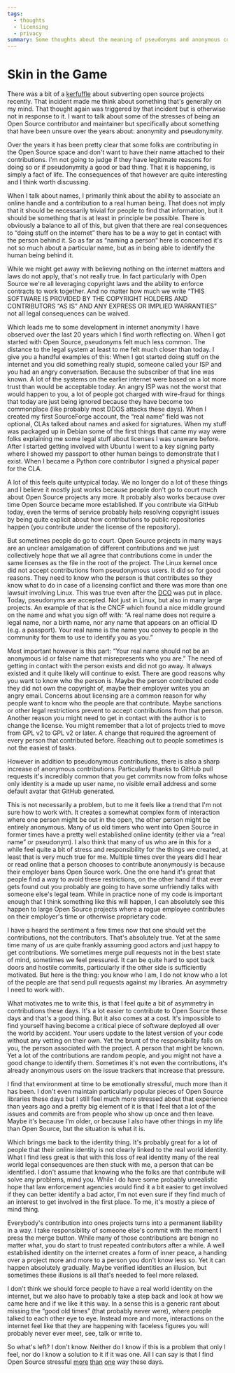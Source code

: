 ```yaml
---
tags:
  - thoughts
  - licensing
  - privacy
summary: Some thoughts about the meaning of pseudonyms and anonymous contributions in Open Source.
---
```


# Skin in the Game

There was a bit of a [kerfuffle](https://www.openwall.com/lists/oss-security/2024/03/29/4) about
subverting open source projects recently.  That incident made me think
about something that's generally on my mind.  That thought again was
triggered by that incident but is otherwise not in response to it.  I want
to talk about some of the stresses of being an Open Source contributor and
maintainer but specifically about something that have been unsure over the
years about: anonymity and pseudonymity.

Over the years it has been pretty clear that some folks are contributing
in the Open Source space and don't want to have their name attached to
their contributions.  I'm not going to judge if they have legitimate
reasons for doing so or if pseudonymity a good or bad thing.  That it is
happening, is simply a fact of life.  The consequences of that however are
quite interesting and I think worth discussing.

When I talk about names, I primarily think about the ability to associate
an online handle and a contribution to a real human being.  That does not
imply that it should be necessarily trivial for people to find that
information, but it should be something that is at least in principle be
possible.  There is obviously a balance to all of this, but given that
there are real consequences to “doing stuff on the internet” there has to
be a way to get in contact with the person behind it.  So as far as
“naming a person” here is concerned it's not so much about a particular
name, but as in being able to identify the human being behind it.

While we might get away with believing nothing on the internet matters and
laws do not apply, that's not really true.  In fact particularly with Open
Source we're all leveraging copyright laws and the ability to enforce
contracts to work together.  And no matter how much we write “THIS
SOFTWARE IS PROVIDED BY THE COPYRIGHT HOLDERS AND CONTRIBUTORS “AS IS” AND
ANY EXPRESS OR IMPLIED WARRANTIES” not all legal consequences can be waived.

Which leads me to some development in internet anonymity I have observed
over the last 20 years which I find worth reflecting on.  When I got
started with Open Source, pseudonyms felt much less common.  The distance
to the legal system at least to me felt much closer than today.  I give
you a handful examples of this: When I got started doing stuff on the
internet and you did something really stupid, someone called your ISP and
you had an angry conversation.  Because the subscriber of that line was
known.  A lot of the systems on the earlier internet were based on a lot
more trust than would be acceptable today.  An angry ISP was not the worst
that would happen to you, a lot of people got charged with wire-fraud for
things that today are just being ignored because they have become too
commonplace (like probably most DDOS attacks these days).  When I created
my first SourceForge account, the “real name” field was not optional, CLAs
talked about names and asked for signatures.  When my stuff was packaged
up in Debian some of the first things that came my way were folks
explaining me some legal stuff about licenses I was unaware before.  After
I started getting involved with Ubuntu I went to a key signing party where
I showed my passport to other human beings to demonstrate that I exist.
When I became a Python core contributor I signed a physical paper for the
CLA.

A lot of this feels quite untypical today.  We no longer do a lot of these
things and I believe it mostly just works because people don't go to court
much about Open Source projects any more.  It probably also works because
over time Open Source became more established.  If you contribute via
GitHub today, even the terms of service probably help resolving copyright
issues by being quite explicit about how contributions to public
repositories happen (you contribute under the license of the repository).

But sometimes people do go to court.  Open Source projects in many ways
are an unclear amalgamation of different contributions and we just
collectively hope that we all agree that contributions come in under the
same licenses as the file in the root of the project.  The Linux kernel
once did not accept contributions from pseudonymous users.  It did so for
good reasons.  They need to know who the person is that contributes so
they know what to do in case of a licensing conflict and there was more
than one lawsuit involving Linux.  This was true even after the [DCO](https://en.wikipedia.org/wiki/Developer_Certificate_of_Origin) was put
in place.  Today, pseudonyms are accepted.  Not just in Linux, but also in
many large projects.  An example of that is the CNCF which found a nice
middle ground on the name and what you sign off with: “A real name does
not require a legal name, nor a birth name, nor any name that appears on
an official ID (e.g. a passport).  Your real name is the name you convey
to people in the community for them to use to identify you as you.”

Most important however is this part: “Your real name should not be an
anonymous id or false name that misrepresents who you are.”  The need of
getting in contact with the person exists and did not go away.  It always
existed and it quite likely will continue to exist.  There are good
reasons why you want to know who the person is.  Maybe the person
contributed code they did not own the copyright of, maybe their employer
writes you an angry email.  Concerns about licensing are a common reason
for why people want to know who the people are that contribute.  Maybe
sanctions or other legal restrictions prevent to accept contributions from
that person.  Another reason you might need to get in contact with the
author is to change the license.  You might remember that a lot of
projects tried to move from GPL v2 to GPL v2 or later.  A change that
required the agreement of every person that contributed before.  Reaching
out to people sometimes is not the easiest of tasks.

However in addition to pseudonymous contributions, there is also a sharp
increase of anonymous contributions.  Particularly thanks to GitHub pull
requests it's incredibly common that you get commits now from folks whose
only identity is a made up user name, no visible email address and some
default avatar that GitHub generated.

This is not necessarily a problem, but to me it feels like a trend that
I'm not sure how to work with.  It creates a somewhat complex form of
interaction where one person might be out in the open, the other person
might be entirely anonymous.  Many of us old timers who went into Open
Source in former times have a pretty well established online identity
(either via a “real name” or pseudonym).  I also think that many of us who
are in this for a while feel quite a bit of stress and responsibility for
the things we created, at least that is very much true for me.  Multiple
times over the years did I hear or read online that a person chooses to
contribute anonymously is because their employer bans Open Source work.
One the one hand it's great that people find a way to avoid these
restrictions, on the other hand if that ever gets found out you probably
are going to have some unfriendly talks with someone else's legal team.
While in practice none of my code is important enough that I think
something like this will happen, I can absolutely see this happen to large
Open Source projects where a rogue employee contributes on their
employer's time or otherwise proprietary code.

I have a heard the sentiment a few times now that one should vet the
contributions, not the contributors.  That's absolutely true.  Yet at the
same time many of us are quite frankly assuming good actors and just happy
to get contributions.  We sometimes merge pull requests not in the best
state of mind, sometimes we feel pressured.  It can be quite hard to spot
back doors and hostile commits, particularly if the other side is
sufficiently motivated.  But here is the thing: you know who I am, I do
not know who a lot of the people are that send pull requests against my
libraries.  An asymmetry I need to work with.

What motivates me to write this, is that I feel quite a bit of asymmetry
in contributions these days.  It's a lot easier to contribute to Open
Source these days and that's a good thing.  But it also comes at a cost.
It's impossible to find yourself having become a critical piece of
software deployed all over the world by accident.  Your users update to
the latest version of your code without any vetting on their own.  Yet the
brunt of the responsibility falls on you, the person associated with the
project.  A person that might be known.  Yet a lot of the contributions
are random people, and you might not have a good change to identify them.
Sometimes it's not even the contributions, it's already anonymous users on
the issue trackers that increase that pressure.

I find that environment at time to be emotionally stressful, much more
than it has been.  I don't even maintain particularly popular pieces of
Open Source libraries these days but I still feel much more stressed about
that experience than years ago and a pretty big element of it is that I
feel that a lot of the issues and commits are from people who show up once
and then leave.  Maybe it's because I'm older, or because I also have
other things in my life than Open Source, but the situation is what it is.

Which brings me back to the identity thing.  It's probably great for a
lot of people that their online identity is not clearly linked to the real
world identity.  What I find less great is that with this loss of real
identity many of the real world legal consequences are then stuck with me,
a person that can be identified.  I don't assume that knowing who the
folks are that contribute will solve any problems, mind you.  While I do
have some probably unrealistic hope that law enforcement agencies would
find it a bit easier to get involved if they can better identify a bad
actor, I'm not even sure if they find much of an interest to get involved
in the first place.  To me, it's mostly a piece of mind thing.

Everybody's contribution into ones projects turns into a permanent
liability in a way.  I take responsibility of someone else's commit with
the moment I press the merge button.  While many of those contributions
are benign no matter what, you do start to trust repeated contributors
after a while.  A well established identity on the internet creates a form
of inner peace, a handing over a project more and more to a person you
don't know less so.  Yet it can happen absolutely gradually.  Maybe
verified identities an illusion, but sometimes these illusions is all
that's needed to feel more relaxed.

I don't think we should force people to have a real world identity on the
internet, but we also have to probably take a step back and look at how we
came here and if we like it this way.  In a sense this is a generic rant
about missing the “good old times” (that probably never were), where
people talked to each other eye to eye.  Instead more and more,
interactions on the internet feel like that they are happening with
faceless figures you will probably never ever meet, see, talk or write to.

So what's left?  I don't know.  Neither do I know if this is a problem
that only I feel, nor do I know a solution to it if it was one.  All I can
say is that I find Open Source stressful [more](/2023/12/25/life-and-death-of-open-source/) [than](/2024/3/26/rust-cdo/) [one](/2023/10/14/eurorust-whats-a-conference/) way these days.
